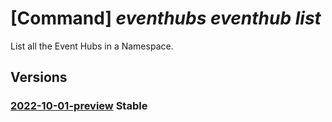 # [Command] _eventhubs eventhub list_

List all the Event Hubs in a Namespace.

## Versions

### [2022-10-01-preview](/Resources/mgmt-plane/L3N1YnNjcmlwdGlvbnMve30vcmVzb3VyY2Vncm91cHMve30vcHJvdmlkZXJzL21pY3Jvc29mdC5ldmVudGh1Yi9uYW1lc3BhY2VzL3t9L2V2ZW50aHVicw==/2022-10-01-preview.xml) **Stable**

<!-- mgmt-plane /subscriptions/{}/resourcegroups/{}/providers/microsoft.eventhub/namespaces/{}/eventhubs 2022-10-01-preview -->
